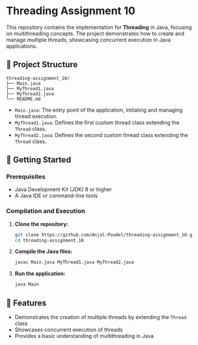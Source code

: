 # Threading Assignment 10

This repository contains the implementation for **Threading** in Java, focusing on multithreading concepts. The project demonstrates how to create and manage multiple threads, showcasing concurrent execution in Java applications.

## 📁 Project Structure

```
threading-assignment_10/
├── Main.java
├── MyThread1.java
├── MyThread2.java
└── README.md
```

- `Main.java`: The entry point of the application, initiating and managing thread execution.
- `MyThread1.java`: Defines the first custom thread class extending the `Thread` class.
- `MyThread2.java`: Defines the second custom thread class extending the `Thread` class.

## 🚀 Getting Started

### Prerequisites

- Java Development Kit (JDK) 8 or higher
- A Java IDE or command-line tools

### Compilation and Execution

1. **Clone the repository:**

   ```bash
   git clone https://github.com/Anjal-Poudel/threading-assignment_10.git
   cd threading-assignment_10
   ```

2. **Compile the Java files:**

   ```bash
   javac Main.java MyThread1.java MyThread2.java
   ```

3. **Run the application:**

   ```bash
   java Main
   ```

## 🧪 Features

- Demonstrates the creation of multiple threads by extending the `Thread` class
- Showcases concurrent execution of threads
- Provides a basic understanding of multithreading in Java

